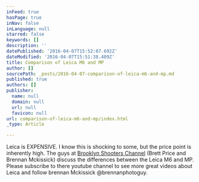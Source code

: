 ```yaml
---
inFeed: true
hasPage: true
inNav: false
inLanguage: null
starred: false
keywords: []
description: ''
datePublished: '2016-04-07T15:52:07.692Z'
dateModified: '2016-04-07T15:51:38.409Z'
title: Comparison of Leica M6 and MP
author: []
sourcePath: _posts/2016-04-07-comparison-of-leica-m6-and-mp.md
published: true
authors: []
publisher:
  name: null
  domain: null
  url: null
  favicon: null
url: comparison-of-leica-m6-and-mp/index.html
_type: Article

---
```

Leica is EXPENSIVE. I know this is shocking to some, but the price point is inherently high. The guys at [Brooklyn Shooters Channel][0] (Brett Price and Brennan Mckissick) discuss the differences between the Leica M6 and MP. Please subscribe to there youtube channel to see more great videos about Leica and follow brennan Mckissick @brennanphotoguy.[][1]

[0]: https://www.youtube.com/channel/UCIeBW7Augmph4oWhZlvBfWw/about
[1]: https://twitter.com/brennanphotoguy